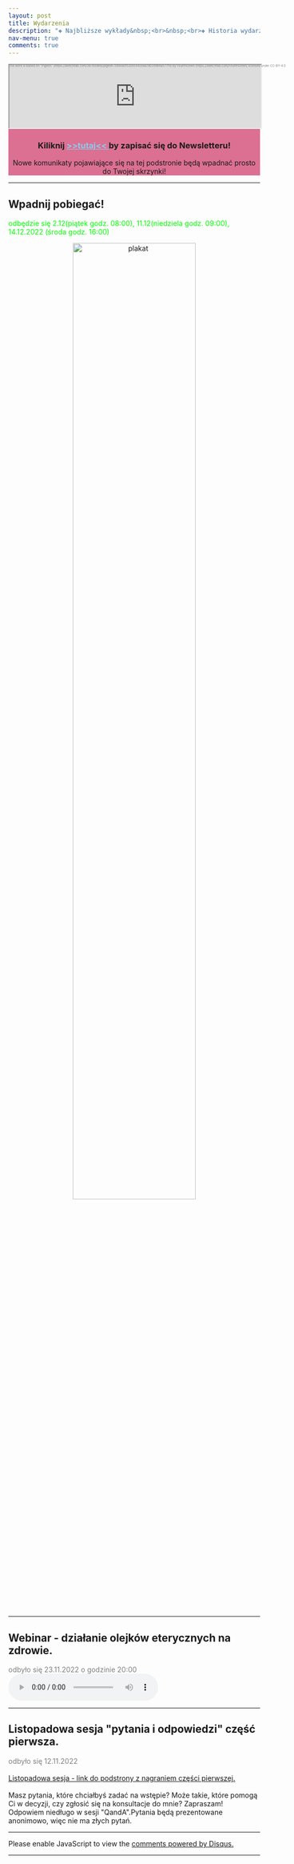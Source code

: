 ```yaml
---
layout: post
title: Wydarzenia
description: "❖ Najbliższe wykłady&nbsp;<br>&nbsp;<br>❖ Historia wydarzeń"
nav-menu: true
comments: true
---
```



<div class="image main">
     <div style="background-color:PaleVioletRed;text-align:center;" >
	     <div style="position:absolute;width:100%;text-align:left;z-index:100;margin-bottom:0px;margin-top:0px;padding:0px;">
	     <p style="font-size:6px;color:gray;margin-bottom:0px;margin-top:0px;padding:0px;">This work is based on "Pigeon" (https://sketchfab.com/3d-models/pigeon-5884a0f5200c44ceaa7d0399bea577f9) by FourthGreen (https://sketchfab.com/FourthGreen) licensed under CC-BY-4.0</p>
             </div>
	         <iframe name="ramka1" id="iframe1" src="https://pharmabusters.pl/golab.html" style="width:100%; aspect-ratio : 1 / 0.25;z-index:99;" ></iframe>
	         <h3> Kiliknij <a style="color:skyblue;cursor:pointer;" href="https://www.pharmabusters.pl/newsletter" > >>tutaj<< </a> by zapisać się do Newsletteru!</h3>
	         <p>Nowe komunikaty pojawiające się na tej podstronie będą wpadnać prosto do Twojej skrzynki!</p>
     </div>
	
</div>

<hr class="major" />

## Wpadnij pobiegać!
<span style="color:lime;">odbędzie się 2.12(piątek godz. 08:00), 11.12(niedziela godz. 09:00), 14.12.2022 (środa godz. 16:00)</span>
<div style="text-align:center;">
<img src="https://www.pharmabusters.pl/assets/images/trening.jpg" alt="plakat" style="width:70%;" > 
</div>

<hr class="major" />

## Webinar - działanie olejków eterycznych na zdrowie.
<span style="color:gray;">odbyło się 23.11.2022 o godzinie 20:00</span>
 <audio controls>
  <source src="https://www.pharmabusters.pl/assets/olejki_zapowiedz.mp3" type="audio/mpeg">
  Your browser does not support the audio tag.
</audio> 

<hr class="major" />

## Listopadowa sesja "pytania i odpowiedzi" część pierwsza.
<span style="color:gray;">odbyło się 12.11.2022</span><br>&nbsp;<br>
<a href="https://www.pharmabusters.pl/2022/11/12/pytania-i-odpowiedzi-listopad.html">Listopadowa sesja - link do podstrony z nagraniem części pierwszej.</a><br>&nbsp;<br>
Masz pytania, które chciałbyś zadać na wstępie? Może takie, które pomogą Ci w decyzji, czy zgłosić się na konsultacje do mnie? Zapraszam! Odpowiem niedługo w sesji "QandA".Pytania będą prezentowane anonimowo, więc nie ma złych pytań.



<hr class="major" />

<div id="disqus_thread"></div>
<script>
    /**
    *  RECOMMENDED CONFIGURATION VARIABLES: EDIT AND UNCOMMENT THE SECTION BELOW TO INSERT DYNAMIC VALUES FROM YOUR PLATFORM OR CMS.
    *  LEARN WHY DEFINING THESE VARIABLES IS IMPORTANT: https://disqus.com/admin/universalcode/#configuration-variables    */
    /*
    var disqus_config = function () {
    this.page.url = 'https://www.pharmabusters.pl/4_wydarzenia.html';  // Replace PAGE_URL with your page's canonical URL variable
    this.page.identifier = PAGE_IDENTIFIER; // Replace PAGE_IDENTIFIER with your page's unique identifier variable
    };
    */
    (function() { // DON'T EDIT BELOW THIS LINE
    var d = document, s = d.createElement('script');
    s.src = 'https://pharmabusters.disqus.com/embed.js';
    s.setAttribute('data-timestamp', +new Date());
    (d.head || d.body).appendChild(s);
    })();
</script>
<noscript>Please enable JavaScript to view the <a href="https://disqus.com/?ref_noscript">comments powered by Disqus.</a></noscript>
<script id="dsq-count-scr" src="//pharmabusters.disqus.com/count.js" async></script>

<hr class="major" />

<script>
function licznikodw() {
var xhr4 = new XMLHttpRequest();
var url4 = "https://autoserwis.leki.expert/baster5/";
xhr4.open("POST", url4, true);
xhr4.setRequestHeader("Content-Type", "application/json; charset=utf-8");
xhr4.setRequestHeader("Data-Type", "json");

xhr4.onreadystatechange = function () {
    if (xhr4.readyState === 4 && xhr4.status === 200) {
        var json = JSON.parse(xhr4.responseText);
        var compare4 = json.info;
        document.getElementById("wyswi").innerHTML = compare4;
    }

}

var data4 = JSON.stringify('{"wtf": "logowanie"}');
xhr4.send(data4);


};

licznikodw(); 
</script>


